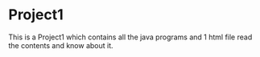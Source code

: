 # Project1
This is a Project1 which contains all the java programs and 1 html file read the contents and know about it.
